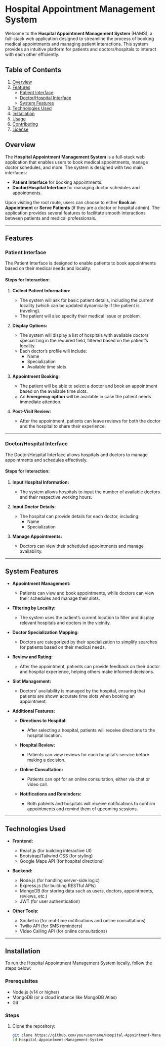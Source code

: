 # Hospital Appointment Management System

Welcome to the **Hospital Appointment Management System** (HAMS), a full-stack web application designed to streamline the process of booking medical appointments and managing patient interactions. This system provides an intuitive platform for patients and doctors/hospitals to interact with each other efficiently.

## Table of Contents
1. [Overview](#overview)
2. [Features](#features)
   - [Patient Interface](#patient-interface)
   - [Doctor/Hospital Interface](#doctorhospital-interface)
   - [System Features](#system-features)
3. [Technologies Used](#technologies-used)
4. [Installation](#installation)
5. [Usage](#usage)
6. [Contributing](#contributing)
7. [License](#license)

## Overview
The **Hospital Appointment Management System** is a full-stack web application that enables users to book medical appointments, manage doctor schedules, and more. The system is designed with two main interfaces: 
- **Patient Interface** for booking appointments.
- **Doctor/Hospital Interface** for managing doctor schedules and appointments.

Upon visiting the root route, users can choose to either **Book an Appointment** or **Serve Patients** (if they are a doctor or hospital admin). The application provides several features to facilitate smooth interactions between patients and medical professionals.

---

## Features

### Patient Interface
The Patient Interface is designed to enable patients to book appointments based on their medical needs and locality. 

#### Steps for Interaction:
1. **Collect Patient Information:**
   - The system will ask for basic patient details, including the current locality (which can be updated dynamically if the patient is traveling).
   - The patient will also specify their medical issue or problem.
   
2. **Display Options:**
   - The system will display a list of hospitals with available doctors specializing in the required field, filtered based on the patient’s locality.
   - Each doctor’s profile will include:
     - Name
     - Specialization
     - Available time slots

3. **Appointment Booking:**
   - The patient will be able to select a doctor and book an appointment based on the available time slots.
   - An **Emergency option** will be available in case the patient needs immediate attention.

4. **Post-Visit Review:**
   - After the appointment, patients can leave reviews for both the doctor and the hospital to share their experience.

---

### Doctor/Hospital Interface
The Doctor/Hospital Interface allows hospitals and doctors to manage appointments and schedules effectively.

#### Steps for Interaction:
1. **Input Hospital Information:**
   - The system allows hospitals to input the number of available doctors and their respective working hours.
   
2. **Input Doctor Details:**
   - The hospital can provide details for each doctor, including:
     - Name
     - Specialization

3. **Manage Appointments:**
   - Doctors can view their scheduled appointments and manage availability.

---

## System Features

- **Appointment Management:**  
  - Patients can view and book appointments, while doctors can view their schedules and manage their slots.

- **Filtering by Locality:**  
  - The system uses the patient’s current location to filter and display relevant hospitals and doctors in the vicinity.

- **Doctor Specialization Mapping:**  
  - Doctors are categorized by their specialization to simplify searches for patients based on their medical needs.

- **Review and Rating:**  
  - After the appointment, patients can provide feedback on their doctor and hospital experience, helping others make informed decisions.

- **Slot Management:**  
  - Doctors' availability is managed by the hospital, ensuring that patients are shown accurate time slots when booking an appointment.

- **Additional Features:**
  - **Directions to Hospital:**  
    - After selecting a hospital, patients will receive directions to the hospital location.
  
  - **Hospital Review:**  
    - Patients can view reviews for each hospital’s service before making a decision.

  - **Online Consultation:**  
    - Patients can opt for an online consultation, either via chat or video call.

  - **Notifications and Reminders:**  
    - Both patients and hospitals will receive notifications to confirm appointments and remind them of upcoming sessions.

---

## Technologies Used

- **Frontend:**
  - React.js (for building interactive UI)
  - Bootstrap/Tailwind CSS (for styling)
  - Google Maps API (for hospital directions)

- **Backend:**
  - Node.js (for handling server-side logic)
  - Express.js (for building RESTful APIs)
  - MongoDB (for storing data such as users, doctors, appointments, reviews, etc.)
  - JWT (for user authentication)

- **Other Tools:**
  - Socket.io (for real-time notifications and online consultations)
  - Twilio API (for SMS reminders)
  - Video Calling API (for online consultations)

---

## Installation

To run the Hospital Appointment Management System locally, follow the steps below:

### Prerequisites
- Node.js (v14 or higher)
- MongoDB (or a cloud instance like MongoDB Atlas)
- Git

### Steps

1. Clone the repository:
   ```bash
   git clone https://github.com/yourusername/Hospital-Appointment-Management-System.git
   cd Hospital-Appointment-Management-System
